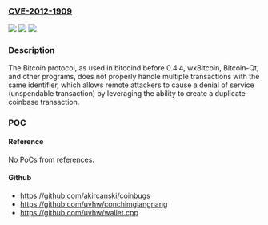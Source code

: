 ### [CVE-2012-1909](https://cve.mitre.org/cgi-bin/cvename.cgi?name=CVE-2012-1909)
![](https://img.shields.io/static/v1?label=Product&message=n%2Fa&color=blue)
![](https://img.shields.io/static/v1?label=Version&message=n%2Fa&color=blue)
![](https://img.shields.io/static/v1?label=Vulnerability&message=n%2Fa&color=brighgreen)

### Description

The Bitcoin protocol, as used in bitcoind before 0.4.4, wxBitcoin, Bitcoin-Qt, and other programs, does not properly handle multiple transactions with the same identifier, which allows remote attackers to cause a denial of service (unspendable transaction) by leveraging the ability to create a duplicate coinbase transaction.

### POC

#### Reference
No PoCs from references.

#### Github
- https://github.com/akircanski/coinbugs
- https://github.com/uvhw/conchimgiangnang
- https://github.com/uvhw/wallet.cpp

